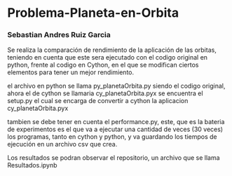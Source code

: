 # Problema-Planeta-en-Orbita 
### Sebastian Andres Ruiz Garcia


Se realiza la comparación de rendimiento de la aplicación de las orbitas,
teniendo en cuenta que este sera ejecutado con el codigo original en 
python, frente al codigo en Cython, en el que se modifican ciertos elementos
para tener un mejor rendimiento.

el archivo en python se llama py_planetaOrbita.py siendo el codigo original, ahora el de cython se llamaria cy_planetaOrbita.pyx
se encuentra el setup.py el cual se encarga de convertir a cython la aplicacion cy_planetaOrbita.pyx


tambien se debe tener en cuenta el performance.py, este, que es la bateria de experimentos es el que va a ejecutar una cantidad de veces (30 veces) los programas, tanto en cython y python, y va guardando los tiempos de ejecución en un archivo csv que crea. 


Los resultados se podran observar el repositorio, un archivo que se llama Resultados.ipynb
